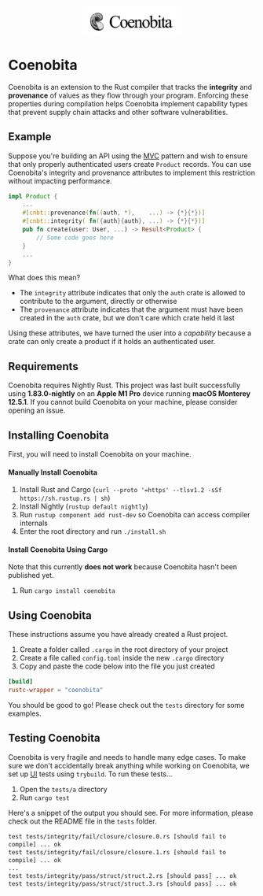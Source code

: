 <div align="center">
  <img src="assets/LogoShell.png" style="width: 200px; max-width: 100%"/>
</div>

# Coenobita

Coenobita is an extension to the Rust compiler that tracks the **integrity** and **provenance** of values as they flow through your program. Enforcing these properties during compilation helps Coenobita implement capability types that prevent supply chain attacks and other software vulnerabilities.

## Example
Suppose you're building an API using the [MVC](https://en.wikipedia.org/wiki/Model%E2%80%93view%E2%80%93controller) pattern and wish to ensure that only properly authenticated users create `Product` records. You can use Coenobita's integrity and provenance attributes to implement this restriction without impacting performance.

```rs
impl Product {
    ...
    #[cnbt::provenance(fn((auth, *),    ...) -> {*}{*})]
    #[cnbt::integrity( fn({auth}{auth}, ...) -> {*}{*})]
    pub fn create(user: User, ...) -> Result<Product> {
        // Some code goes here
    }
    ...
}
```

What does this mean?
* The `integrity` attribute indicates that only the `auth` crate is allowed to contribute to the argument, directly or otherwise
* The `provenance` attribute indicates that the argument must have been created in the `auth` crate, but we don't care which crate held it last

Using these attributes, we have turned the user into a _capability_ because a crate can only create a product if it holds an authenticated user.

## Requirements
Coenobita requires Nightly Rust. This project was last built successfully using **1.83.0-nightly** on an **Apple M1 Pro** device running **macOS Monterey 12.5.1**. If you cannot build Coenobita on your machine, please consider opening an issue.

## Installing Coenobita
First, you will need to install Coenobita on your machine.

#### Manually Install Coenobita
1. Install Rust and Cargo (`curl --proto '=https' --tlsv1.2 -sSf https://sh.rustup.rs | sh`)
2. Install Nightly (`rustup default nightly`)
3. Run `rustup component add rust-dev` so Coenobita can access compiler internals
4. Enter the root directory and run `./install.sh`

#### Install Coenobita Using Cargo
Note that this currently **does not work** because Coenobita hasn't been published yet.
1. Run `cargo install coenobita`

## Using Coenobita
These instructions assume you have already created a Rust project.

1. Create a folder called `.cargo` in the root directory of your project
2. Create a file called `config.toml` inside the new `.cargo` directory
3. Copy and paste the code below into the file you just created

```toml
[build]
rustc-wrapper = "coenobita"
```

You should be good to go! Please check out the `tests` directory for some examples.

## Testing Coenobita

Coenobita is very fragile and needs to handle many edge cases. To make sure we don't accidentally break anything while working on Coenobita, we set up [UI](https://rustc-dev-guide.rust-lang.org/tests/ui.html) tests using `trybuild`. To run these tests...

1. Open the `tests/a` directory
2. Run `cargo test`

Here's a snippet of the output you should see. For more information, please check out the README file in the `tests` folder.

```
test tests/integrity/fail/closure/closure.0.rs [should fail to compile] ... ok
test tests/integrity/fail/closure/closure.1.rs [should fail to compile] ... ok
...
test tests/integrity/pass/struct/struct.2.rs [should pass] ... ok
test tests/integrity/pass/struct/struct.3.rs [should pass] ... ok
```
